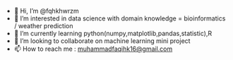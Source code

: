 - 👋 Hi, I’m @fqhkhwrzm
- 👀 I’m interested in data science with domain knowledge = bioinformatics / weather prediction
- 🌱 I’m currently learning python(numpy,matplotlib,pandas,statistic),R
- 💞️ I’m looking to collaborate on machine learning mini project
- 📫 How to reach me : muhammadfaqihk16@gmail.com

<!---
fqhkhwrzm/fqhkhwrzm is a ✨ special ✨ repository because its `README.md` (this file) appears on your GitHub profile.
You can click the Preview link to take a look at your changes.
--->
